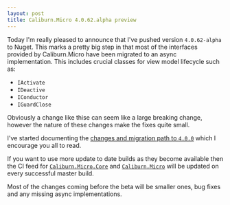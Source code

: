 ```yaml
---
layout: post
title: Caliburn.Micro 4.0.62.alpha preview
---
```


Today I'm really pleased to announce that I've pushed version `4.0.62-alpha` to Nuget. This marks a pretty big step in that most of the interfaces provided by Caliburn.Micro have been migrated to an async implementation. This includes crucial classes for view model lifecycle such as:

- `IActivate`
- `IDeactive`
- `IConductor`
- `IGuardClose`

Obviously a change like thise can seem like a large breaking change, however the nature of these changes make the fixes quite small.

I've started documenting the [changes and migration path to `4.0.0`](/documentation/4.0.0) which I encourage you all to read.

If you want to use more update to date builds as they become available then the CI feed for [`Caliburn.Micro.Core`](https://www.myget.org/feed/caliburn-micro-builds/package/nuget/Caliburn.Micro.Core) and [`Caliburn.Micro`](https://www.myget.org/feed/caliburn-micro-builds/package/nuget/Caliburn.Micro) will be updated on every successful master build.

Most of the changes coming before the beta will be smaller ones, bug fixes and any missing async implementations.